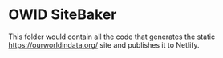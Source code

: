 # OWID SiteBaker

This folder would contain all the code that generates the static https://ourworldindata.org/ site and publishes it to Netlify.


